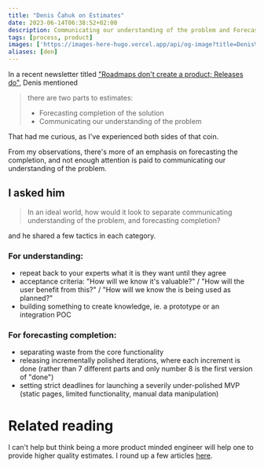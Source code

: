 ```yaml
---
title: "Denis Čahuk on Estimates"
date: 2023-06-14T06:38:52+02:00
description: Communicating our understanding of the problem and Forecasting completion of the solution
tags: [process, product]
images: ['https://images-here-hugo.vercel.app/api/og-image?title=Denis%20Estimates']
aliases: [den]
---
```

In a recent newsletter titled ["Roadmaps don't create a product; Releases do"](https://craftingtechteams.substack.com/p/roadmaps-dont-create-a-product-releases), Denis mentioned 

> there are two parts to estimates:
> * Forecasting completion of the solution
> * Communicating our understanding of the problem

That had me curious, as I've experienced both sides of that coin. 

From my observations, there's more of an emphasis on forecasting the completion, and not enough attention is paid to communicating our understanding of the problem.

## I asked him
> In an ideal world, how would it look to separate communicating understanding of the problem, and forecasting completion?

and he shared a few tactics in each category.

### For understanding:
- repeat back to your experts what it is they want until they agree
- acceptance criteria: "How will we know it's valuable?" / "How will the user benefit from this?" / "How will we know the is being used as planned?"
- building something to create knowledge, ie. a prototype or an integration POC

### For forecasting completion:
- separating waste from the core functionality
- releasing incrementally polished iterations, where each increment is done (rather than 7 different parts and only number 8 is the first version of "done")
- setting strict deadlines for launching a severily under-polished MVP (static pages, limited functionality, manual data manipulation)

# Related reading
I can't help but think being a more product minded engineer will help one to provide higher quality estimates. I round up a few articles [here](/product-engineer).
